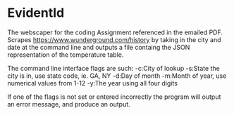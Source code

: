 # EvidentId
The webscaper for the coding Assignment referenced in the emailed PDF. Scrapes https://www.wunderground.com/history by taking in the city and date at the command line and outputs a file containg the JSON representation of the temperature table. 

The command line interface flags are such:
-c:City of lookup
-s:State the city is in, use state code, ie. GA, NY
-d:Day of month
-m:Month of year, use numerical values from 1-12
-y:The year using all four digits

If one of the flags is not set or entered incorrectly the program will output an error message, and produce an output. 

